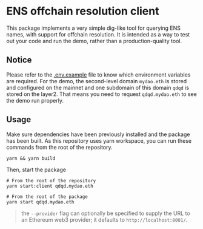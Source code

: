 # ENS offchain resolution client

This package implements a very simple dig-like tool for querying ENS names, with support for offchain resolution. It is intended as a way to test out your code and run the demo, rather than a production-quality tool.

## Notice

Please refer to the [.env.example](/packages/client/.env.example) file to know which environment variables are required.
For the demo, the second-level domain `mydao.eth` is stored and configured on the mainnet and one subdomain of this domain `qdqd` is stored on the layer2. That means you need to request `qdqd.mydao.eth` to see the demo run properly.

## Usage

Make sure dependencies have been previously installed and the package has been built. As this repository uses yarn workspace, you can run these commands from the root of the repository.

```shell
yarn && yarn build
```

Then, start the package

```shell
# From the root of the repository
yarn start:client qdqd.mydao.eth

# From the root of the package
yarn start qdqd.mydao.eth
```

> the `--provider` flag can optionally be specified to supply the URL to an Ethereum web3 provider; it defaults to `http://localhost:8001/`.
